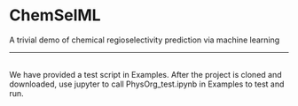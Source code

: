 ChemSelML
=====        
A trivial demo of chemical regioselectivity prediction via machine learning   
______        
<br>     
We have provided a test script in Examples. After the project is cloned and downloaded, use jupyter to call PhysOrg_test.ipynb in Examples to test and run.     
